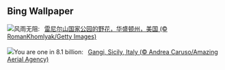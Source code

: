 ## Bing Wallpaper
![](https://www.bing.com/th?id=OHR.RainierWildflowers_ZH-CN7392242353_UHD.jpg&w=1000)风雨无阻:&nbsp;&ensp;[雷尼尔山国家公园的野花，华盛顿州，美国 (© RomanKhomlyak/Getty Images)](https://www.bing.com/th?id=OHR.RainierWildflowers_ZH-CN7392242353_UHD.jpg)
<br><br/>
![](https://www.bing.com/th?id=OHR.GangiSicily_EN-US5325083744_UHD.jpg&w=1000)You are one in 8.1 billion:&nbsp;&ensp;[Gangi, Sicily, Italy (© Andrea Caruso/Amazing Aerial Agency)](https://www.bing.com/th?id=OHR.GangiSicily_EN-US5325083744_UHD.jpg)
<br><br/>
